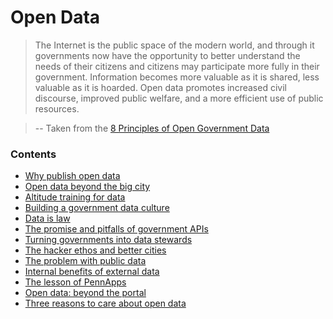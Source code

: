# Open Data

> The Internet is the public space of the modern world, and through it governments now have the opportunity to better understand the needs of their citizens and citizens may participate more fully in their government. Information becomes more valuable as it is shared, less valuable as it is hoarded. Open data promotes increased civil discourse, improved public welfare, and a more efficient use of public resources.

> -- Taken from the [8 Principles of Open Government Data](https://public.resource.org/8_principles.html)

### Contents

* [Why publish open data](#)
* [Open data beyond the big city](#)
* [Altitude training for data](#)
* [Building a government data culture](#) 
* [Data is law](#) 
* [The promise and pitfalls of government APIs](#) 
* [Turning governments into data stewards](#)
* [The hacker ethos and better cities](#)
* [The problem with public data](#) 
* [Internal benefits of external data](#) 
* [The lesson of PennApps](#)
* [Open data: beyond the portal](#) 
* [Three reasons to care about open data](#)